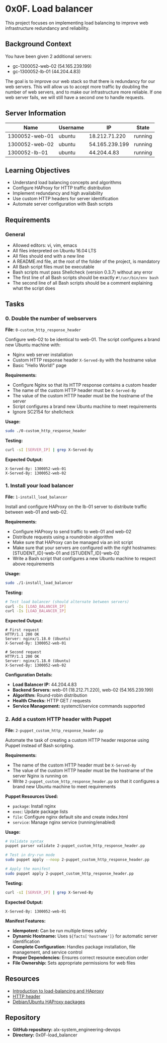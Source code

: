 # 0x0F. Load balancer

This project focuses on implementing load balancing to improve web infrastructure redundancy and reliability.

## Background Context

You have been given 2 additional servers:

- gc-1300052-web-02 (54.165.239.199)
- gc-1300052-lb-01 (44.204.4.83)

The goal is to improve our web stack so that there is redundancy for our web servers. This will allow us to accept more traffic by doubling the number of web servers, and to make our infrastructure more reliable. If one web server fails, we will still have a second one to handle requests.

## Server Information

| Name           | Username | IP             | State   |
| -------------- | -------- | -------------- | ------- |
| 1300052-web-01 | ubuntu   | 18.212.71.220  | running |
| 1300052-web-02 | ubuntu   | 54.165.239.199 | running |
| 1300052-lb-01  | ubuntu   | 44.204.4.83    | running |

## Learning Objectives

- Understand load balancing concepts and algorithms
- Configure HAProxy for HTTP traffic distribution
- Implement redundancy and high availability
- Use custom HTTP headers for server identification
- Automate server configuration with Bash scripts

## Requirements

### General

- Allowed editors: vi, vim, emacs
- All files interpreted on Ubuntu 16.04 LTS
- All files should end with a new line
- A README.md file, at the root of the folder of the project, is mandatory
- All Bash script files must be executable
- Bash scripts must pass Shellcheck (version 0.3.7) without any error
- The first line of all Bash scripts should be exactly `#!/usr/bin/env bash`
- The second line of all Bash scripts should be a comment explaining what the script does

## Tasks

### 0. Double the number of webservers

**File:** `0-custom_http_response_header`

Configure web-02 to be identical to web-01. The script configures a brand new Ubuntu machine with:

- Nginx web server installation
- Custom HTTP response header `X-Served-By` with the hostname value
- Basic "Hello World!" page

**Requirements:**

- Configure Nginx so that its HTTP response contains a custom header
- The name of the custom HTTP header must be `X-Served-By`
- The value of the custom HTTP header must be the hostname of the server
- Script configures a brand new Ubuntu machine to meet requirements
- Ignore SC2154 for shellcheck

**Usage:**

```bash
sudo ./0-custom_http_response_header
```

**Testing:**

```bash
curl -sI [SERVER_IP] | grep X-Served-By
```

**Expected Output:**

```
X-Served-By: 1300052-web-01
X-Served-By: 1300052-web-02
```

### 1. Install your load balancer

**File:** `1-install_load_balancer`

Install and configure HAProxy on the lb-01 server to distribute traffic between web-01 and web-02.

**Requirements:**

- Configure HAProxy to send traffic to web-01 and web-02
- Distribute requests using a roundrobin algorithm
- Make sure that HAProxy can be managed via an init script
- Make sure that your servers are configured with the right hostnames: [STUDENT_ID]-web-01 and [STUDENT_ID]-web-02
- Write a Bash script that configures a new Ubuntu machine to respect above requirements

**Usage:**

```bash
sudo ./1-install_load_balancer
```

**Testing:**

```bash
# Test load balancer (should alternate between servers)
curl -Is [LOAD_BALANCER_IP]
curl -Is [LOAD_BALANCER_IP]
```

**Expected Output:**

```
# First request
HTTP/1.1 200 OK
Server: nginx/1.18.0 (Ubuntu)
X-Served-By: 1300052-web-01

# Second request
HTTP/1.1 200 OK
Server: nginx/1.18.0 (Ubuntu)
X-Served-By: 1300052-web-02
```

**Configuration Details:**

- **Load Balancer IP:** 44.204.4.83
- **Backend Servers:** web-01 (18.212.71.220), web-02 (54.165.239.199)
- **Algorithm:** Round-robin distribution
- **Health Checks:** HTTP GET / requests
- **Service Management:** systemctl/service commands supported

### 2. Add a custom HTTP header with Puppet

**File:** `2-puppet_custom_http_response_header.pp`

Automate the task of creating a custom HTTP header response using Puppet instead of Bash scripting.

**Requirements:**

- The name of the custom HTTP header must be `X-Served-By`
- The value of the custom HTTP header must be the hostname of the server Nginx is running on
- Write `2-puppet_custom_http_response_header.pp` so that it configures a brand new Ubuntu machine to meet requirements

**Puppet Resources Used:**

- `package`: Install nginx
- `exec`: Update package lists
- `file`: Configure nginx default site and create index.html
- `service`: Manage nginx service (running/enabled)

**Usage:**

```bash
# Validate syntax
puppet parser validate 2-puppet_custom_http_response_header.pp

# Test in dry-run mode
sudo puppet apply --noop 2-puppet_custom_http_response_header.pp

# Apply the manifest
sudo puppet apply 2-puppet_custom_http_response_header.pp
```

**Testing:**

```bash
curl -sI [SERVER_IP] | grep X-Served-By
```

**Expected Output:**

```
X-Served-By: 1300052-web-01
```

**Manifest Features:**

- **Idempotent:** Can be run multiple times safely
- **Dynamic Hostname:** Uses `${facts['hostname']}` for automatic server identification
- **Complete Configuration:** Handles package installation, file management, and service control
- **Proper Dependencies:** Ensures correct resource execution order
- **File Ownership:** Sets appropriate permissions for web files

## Resources

- [Introduction to load-balancing and HAproxy](https://www.digitalocean.com/community/tutorials/an-introduction-to-haproxy-and-load-balancing-concepts)
- [HTTP header](https://developer.mozilla.org/en-US/docs/Web/HTTP/Headers)
- [Debian/Ubuntu HAProxy packages](https://haproxy.debian.net/)

## Repository

- **GitHub repository:** alx-system_engineering-devops
- **Directory:** 0x0F-load_balancer
